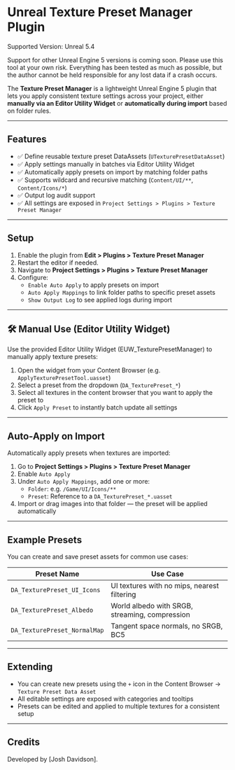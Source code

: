 # Unreal Texture Preset Manager Plugin

Supported Version: Unreal 5.4

Support for other Unreal Engine 5 versions is coming soon. Please use this tool at your own risk. Everything has been tested as much as possible, but the author cannot be held responsible for any lost data if a crash occurs.

The **Texture Preset Manager** is a lightweight Unreal Engine 5 plugin that lets you apply consistent texture settings across your project, either **manually via an Editor Utility Widget** or **automatically during import** based on folder rules.

---

## Features

- ✅ Define reusable texture preset DataAssets (`UTexturePresetDataAsset`)
- ✅ Apply settings manually in batches via Editor Utility Widget
- ✅ Automatically apply presets on import by matching folder paths
- ✅ Supports wildcard and recursive matching (`Content/UI/**`, `Content/Icons/*`)
- ✅ Output log audit support
- ✅ All settings are exposed in `Project Settings > Plugins > Texture Preset Manager`

---

## Setup

1. Enable the plugin from **Edit > Plugins > Texture Preset Manager**
2. Restart the editor if needed.
3. Navigate to **Project Settings > Plugins > Texture Preset Manager**
4. Configure:
   - `Enable Auto Apply` to apply presets on import
   - `Auto Apply Mappings` to link folder paths to specific preset assets
   - `Show Output Log` to see applied logs during import

---

## 🛠️ Manual Use (Editor Utility Widget)

Use the provided Editor Utility Widget (EUW_TexturePresetManager) to manually apply texture presets:

1. Open the widget from your Content Browser (e.g. `ApplyTexturePresetTool.uasset`)
2. Select a preset from the dropdown (`DA_TexturePreset_*`)
3. Select all textures in the content browser that you want to apply the preset to
4. Click `Apply Preset` to instantly batch update all settings

---

## Auto-Apply on Import

Automatically apply presets when textures are imported:

1. Go to **Project Settings > Plugins > Texture Preset Manager**
2. Enable `Auto Apply`
3. Under `Auto Apply Mappings`, add one or more:
   - `Folder`: e.g. `/Game/UI/Icons/**`
   - `Preset`: Reference to a `DA_TexturePreset_*.uasset`
4. Import or drag images into that folder — the preset will be applied automatically

---

## Example Presets

You can create and save preset assets for common use cases:

| Preset Name     | Use Case                      |
|------------------|-------------------------------|
| `DA_TexturePreset_UI_Icons` | UI textures with no mips, nearest filtering |
| `DA_TexturePreset_Albedo`   | World albedo with SRGB, streaming, compression |
| `DA_TexturePreset_NormalMap`| Tangent space normals, no SRGB, BC5 |

---

## Extending

- You can create new presets using the `+` icon in the Content Browser → `Texture Preset Data Asset`
- All editable settings are exposed with categories and tooltips
- Presets can be edited and applied to multiple textures for a consistent setup

---

## Credits

Developed by [Josh Davidson].

